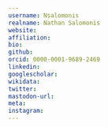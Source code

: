 ```yaml
---
username: Nsalomonis
realname: Nathan Salomonis
website: 
affiliation: 
bio: 
github: 
orcid: 0000-0001-9689-2469
linkedin: 
googlescholar: 
wikidata: 
twitter: 
mastodon-url: 
meta:
instagram:
---
```

